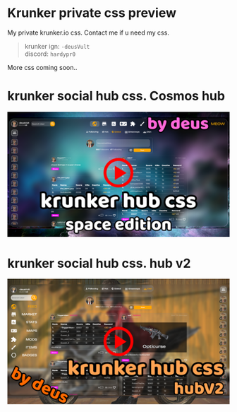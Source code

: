 # Krunker private css preview
My private krunker.io css. Contact me if u need my css.

> krunker ign: `-deusVult`  
> discord: `hardypr0`  

More css coming soon..

# krunker social hub css. Cosmos hub

[![Cosmos css preview](https://github.com/deusVult69/krunker-private-css/blob/main/previews/cosmos-preview.png?raw=true)](https://youtu.be/dUeuFXRNIqw "Cosmos css preview")

# krunker social hub css. hub v2

[![hub v2 css preview](https://github.com/deusVult69/krunker-private-css/blob/main/previews/hubv2-preview.png?raw=true)](https://youtu.be/ndeRMFUH_xE "hub v2 css")